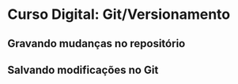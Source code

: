 # Curso Digital: Git/Versionamento

## Gravando mudanças no repositório

## Salvando modificações no Git

